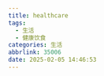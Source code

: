 ```yaml
---
title: healthcare
tags:
  - 生活
  - 健康饮食
categories: 生活
abbrlink: 35006
date: 2025-02-05 14:46:53
---
```


